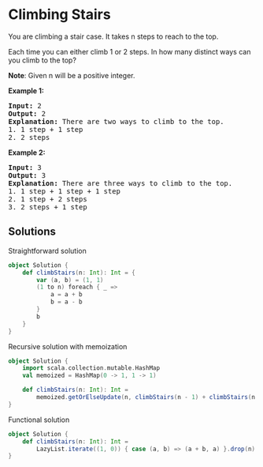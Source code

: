 # Climbing Stairs

You are climbing a stair case. It takes n steps to reach to the top.

Each time you can either climb 1 or 2 steps. In how many distinct ways can you
climb to the top?

**Note**: Given n will be a positive integer.

**Example 1:**
<pre>
<strong>Input:</strong> 2
<strong>Output:</strong> 2
<strong>Explanation:</strong> There are two ways to climb to the top.
1. 1 step + 1 step
2. 2 steps
</pre>

**Example 2:**
<pre>
<strong>Input:</strong> 3
<strong>Output:</strong> 3
<strong>Explanation:</strong> There are three ways to climb to the top.
1. 1 step + 1 step + 1 step
2. 1 step + 2 steps
3. 2 steps + 1 step
</pre>

## Solutions

Straightforward solution

```scala
object Solution {
    def climbStairs(n: Int): Int = {
        var (a, b) = (1, 1)
        (1 to n) foreach { _ =>
            a = a + b
            b = a - b
        }
        b
    }
}
```

Recursive solution with memoization

```scala
object Solution {
    import scala.collection.mutable.HashMap
    val memoized = HashMap(0 -> 1, 1 -> 1)

    def climbStairs(n: Int): Int =
        memoized.getOrElseUpdate(n, climbStairs(n - 1) + climbStairs(n - 2))
}
```

Functional solution

```scala
object Solution {
    def climbStairs(n: Int): Int =
        LazyList.iterate((1, 0)) { case (a, b) => (a + b, a) }.drop(n).head._1
}
```
